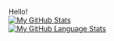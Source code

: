 Hello!
<br>
[![My GitHub Stats](https://github-readme-stats.vercel.app/api/?username=Cohejh&count_private=true&show_icons=true)]()
<br>
[![My GitHub Language Stats](https://github-readme-stats.vercel.app/api/top-langs/?username=Cohejh&langs_count=10&layout=compact)]()


